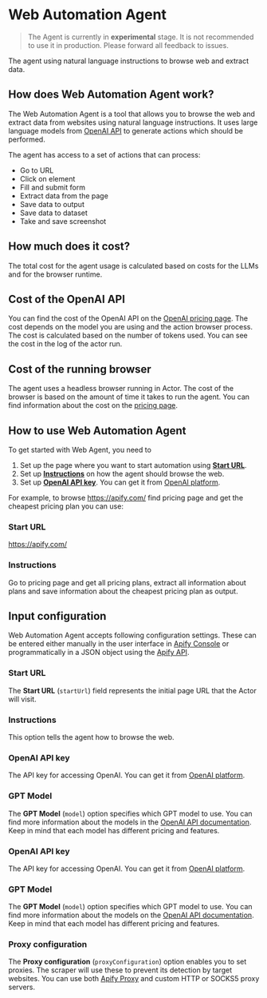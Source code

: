 # Web Automation Agent

> The Agent is currently in **experimental** stage. It is not recommended to use it in production. Please forward all feedback to issues.

The agent using natural language instructions to browse web and extract data.

## How does Web Automation Agent work?

The Web Automation Agent is a tool that allows you to browse the web and extract data from websites using natural language instructions.
It uses large language models from [OpenAI API](https://openai.com/) to generate actions which should be performed.

The agent has access to a set of actions that can process:

* Go to URL
* Click on element
* Fill and submit form
* Extract data from the page
* Save data to output
* Save data to dataset
* Take and save screenshot

## How much does it cost?

The total cost for the agent usage is calculated based on costs for the LLMs and for the browser runtime.

## Cost of the OpenAI API
You can find the cost of the OpenAI API on the [OpenAI pricing page](https://openai.com/pricing).
The cost depends on the model you are using and the action browser process. The cost is calculated based on the number of tokens used.
You can see the cost in the log of the actor run.

## Cost of the running browser
The agent uses a headless browser running in Actor. The cost of the browser is based on the amount of time it takes to run the agent.
You can find information about the cost on the [pricing page](https://apify.com/pricing).

## How to use Web Automation Agent

To get started with Web Agent, you need to
1. Set up the page where you want to start automation using [**Start URL**](#start-url).
2. Set up [**Instructions**](#instructions) on how the agent should browse the web.
3. Set up [**OpenAI API key**](#openai-api-key). You can get it from <a href='https://platform.openai.com/account/api-keys' target='_blank' rel='noopener'>OpenAI platform</a>.

For example, to browse https://apify.com/ find pricing page and get the cheapest pricing plan you can use:

### Start URL

https://apify.com/

### Instructions

Go to pricing page and get all pricing plans, extract all information about plans and save information about the cheapest pricing plan as output.

## Input configuration

Web Automation Agent accepts following configuration settings.
These can be entered either manually in the user interface in [Apify Console](https://console.apify.com)
or programmatically in a JSON object using the [Apify API](https://apify.com/docs/api/v2#/reference/actors/run-collection/run-actor).

### Start URL

The **Start URL** (`startUrl`) field represents the initial page URL that the Actor will visit.

### Instructions

This option tells the agent how to browse the web.

### OpenAI API key

The API key for accessing OpenAI. You can get it from <a href='https://platform.openai.com/account/api-keys' target='_blank' rel='noopener'>OpenAI platform</a>.

### GPT Model

The **GPT Model** (`model`) option specifies which GPT model to use.
You can find more information about the models in the [OpenAI API documentation](https://platform.openai.com/docs/models/overview).
Keep in mind that each model has different pricing and features.

### OpenAI API key

The API key for accessing OpenAI. You can get it from <a href='https://platform.openai.com/account/api-keys' target='_blank' rel='noopener'>OpenAI platform</a>.

### GPT Model

The **GPT Model** (`model`) option specifies which GPT model to use.
You can find more information about the models on the [OpenAI API documentation](https://platform.openai.com/docs/models/overview).
Keep in mind that each model has different pricing and features.

### Proxy configuration

The **Proxy configuration** (`proxyConfiguration`) option enables you to set proxies.
The scraper will use these to prevent its detection by target websites.
You can use both [Apify Proxy](https://apify.com/proxy) and custom HTTP or SOCKS5 proxy servers.


